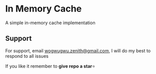 # In Memory Cache

A simple in-memory cache implementation

## Support

For support, email wogwugwu.zenith@gmail.com, I will do my best to respond to all issues

If you like it remember to **give repo a star**⭐